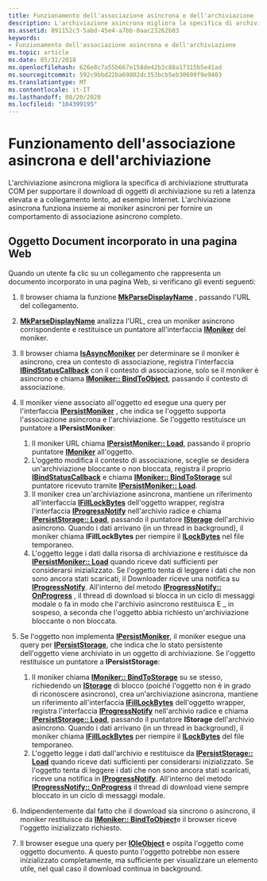 ```yaml
---
title: Funzionamento dell'associazione asincrona e dell'archiviazione
description: L'archiviazione asincrona migliora la specifica di archiviazione strutturata COM per supportare il download di oggetti di archiviazione su reti a latenza elevata e a collegamento lento, ad esempio Internet.
ms.assetid: 891152c3-5abd-45e4-a7bb-0aac23262b03
keywords:
- Funzionamento dell'associazione asincrona e dell'archiviazione
ms.topic: article
ms.date: 05/31/2018
ms.openlocfilehash: 626e8c7a55b667e158de42b3c88a17315b5e41ad
ms.sourcegitcommit: 592c9bbd22ba69802dc353bcb5eb30699f9e9403
ms.translationtype: MT
ms.contentlocale: it-IT
ms.lasthandoff: 08/20/2020
ms.locfileid: "104399195"
---
```

# <a name="how-asynchronous-binding-and-storage-work"></a>Funzionamento dell'associazione asincrona e dell'archiviazione

L'archiviazione asincrona migliora la specifica di archiviazione strutturata COM per supportare il download di oggetti di archiviazione su reti a latenza elevata e a collegamento lento, ad esempio Internet. L'archiviazione asincrona funziona insieme ai moniker asincroni per fornire un comportamento di associazione asincrono completo.

## <a name="document-object-embedded-in-a-web-page"></a>Oggetto Document incorporato in una pagina Web

Quando un utente fa clic su un collegamento che rappresenta un documento incorporato in una pagina Web, si verificano gli eventi seguenti:

1.  Il browser chiama la funzione [**MkParseDisplayName**](/windows/win32/api/objbase/nf-objbase-mkparsedisplayname) , passando l'URL del collegamento.
2.  [**MkParseDisplayName**](/windows/win32/api/objbase/nf-objbase-mkparsedisplayname) analizza l'URL, crea un moniker asincrono corrispondente e restituisce un puntatore all'interfaccia [**IMoniker**](/windows/win32/api/objidl/nn-objidl-imoniker) del moniker.
3.  Il browser chiama [**IsAsyncMoniker**](/previous-versions/windows/internet-explorer/ie-developer/platform-apis/ms775110(v=vs.85)) per determinare se il moniker è asincrono, crea un contesto di associazione, registra l'interfaccia [**IBindStatusCallback**](/previous-versions/windows/internet-explorer/ie-developer/platform-apis/ms775060(v=vs.85)) con il contesto di associazione, solo se il moniker è asincrono e chiama [**IMoniker:: BindToObject**](/windows/win32/api/objidl/nf-objidl-imoniker-bindtoobject), passando il contesto di associazione.
4.  Il moniker viene associato all'oggetto ed esegue una query per l'interfaccia [**IPersistMoniker**](/previous-versions/windows/internet-explorer/ie-developer/platform-apis/ms775042(v=vs.85)) , che indica se l'oggetto supporta l'associazione asincrona e l'archiviazione. Se l'oggetto restituisce un puntatore a **IPersistMoniker**:

    1.  Il moniker URL chiama [**IPersistMoniker:: Load**](/previous-versions/windows/internet-explorer/ie-developer/platform-apis/ms775044(v=vs.85)), passando il proprio puntatore [**IMoniker**](/windows/win32/api/objidl/nn-objidl-imoniker) all'oggetto.
    2.  L'oggetto modifica il contesto di associazione, sceglie se desidera un'archiviazione bloccante o non bloccata, registra il proprio [**IBindStatusCallback**](/previous-versions/windows/internet-explorer/ie-developer/platform-apis/ms775060(v=vs.85)) e chiama [**IMoniker:: BindToStorage**](/windows/win32/api/objidl/nf-objidl-imoniker-bindtostorage) sul puntatore ricevuto tramite [**IPersistMoniker:: Load**](/previous-versions/windows/internet-explorer/ie-developer/platform-apis/ms775044(v=vs.85)).
    3.  Il moniker crea un'archiviazione asincrona, mantiene un riferimento all'interfaccia [**IFillLockBytes**](/windows/desktop/api/Objidl/nn-objidl-ifilllockbytes) dell'oggetto wrapper, registra l'interfaccia [**IProgressNotify**](/windows/win32/api/objidl/nn-objidl-iprogressnotify) nell'archivio radice e chiama [**IPersistStorage:: Load**](/windows/win32/api/objidl/nf-objidl-ipersiststorage-load), passando il puntatore [**IStorage**](/windows/desktop/api/Objidl/nn-objidl-istorage) dell'archivio asincrono. Quando i dati arrivano (in un thread in background), il moniker chiama **IFillLockBytes** per riempire il [**ILockBytes**](/windows/desktop/api/Objidl/nn-objidl-ilockbytes) nel file temporaneo.
    4.  L'oggetto legge i dati dalla risorsa di archiviazione e restituisce da [**IPersistMoniker:: Load**](/previous-versions/windows/internet-explorer/ie-developer/platform-apis/ms775044(v=vs.85)) quando riceve dati sufficienti per considerarsi inizializzato. Se l'oggetto tenta di leggere i dati che non sono ancora stati scaricati, il Downloader riceve una notifica su [**IProgressNotify**](/windows/win32/api/objidl/nn-objidl-iprogressnotify). All'interno del metodo [**IProgressNotify:: OnProgress**](/windows/win32/api/objidl/nf-objidl-iprogressnotify-onprogress) , il thread di download si blocca in un ciclo di messaggi modale o fa in modo che l'archivio asincrono restituisca E \_ in sospeso, a seconda che l'oggetto abbia richiesto un'archiviazione bloccante o non bloccata.

5.  Se l'oggetto non implementa [**IPersistMoniker**](/previous-versions/windows/internet-explorer/ie-developer/platform-apis/ms775042(v=vs.85)), il moniker esegue una query per [**IPersistStorage**](/windows/win32/api/objidl/nn-objidl-ipersiststorage), che indica che lo stato persistente dell'oggetto viene archiviato in un oggetto di archiviazione. Se l'oggetto restituisce un puntatore a **IPersistStorage**:

    1.  Il moniker chiama [**IMoniker:: BindToStorage**](/windows/win32/api/objidl/nf-objidl-imoniker-bindtostorage) su se stesso, richiedendo un [**IStorage**](/windows/desktop/api/Objidl/nn-objidl-istorage) di blocco (poiché l'oggetto non è in grado di riconoscere asincrono), crea un'archiviazione asincrona, mantiene un riferimento all'interfaccia [**IFillLockBytes**](/windows/desktop/api/Objidl/nn-objidl-ifilllockbytes) dell'oggetto wrapper, registra l'interfaccia [**IProgressNotify**](/windows/win32/api/objidl/nn-objidl-iprogressnotify) nell'archivio radice e chiama [**IPersistStorage:: Load**](/windows/win32/api/objidl/nf-objidl-ipersiststorage-load), passando il puntatore **IStorage** dell'archivio asincrono. Quando i dati arrivano (in un thread in background), il moniker chiama [**IFillLockBytes**](/windows/desktop/api/Objidl/nn-objidl-ifilllockbytes) per riempire il [**ILockBytes**](/windows/desktop/api/Objidl/nn-objidl-ilockbytes) del file temporaneo.
    2.  L'oggetto legge i dati dall'archivio e restituisce da [**IPersistStorage:: Load**](/windows/win32/api/objidl/nf-objidl-ipersiststorage-load) quando riceve dati sufficienti per considerarsi inizializzato. Se l'oggetto tenta di leggere i dati che non sono ancora stati scaricati, riceve una notifica in [**IProgressNotify**](/windows/win32/api/objidl/nn-objidl-iprogressnotify). All'interno del metodo [**IProgressNotify:: OnProgress**](/windows/win32/api/objidl/nf-objidl-iprogressnotify-onprogress) il thread di download viene sempre bloccato in un ciclo di messaggi modale.

6.  Indipendentemente dal fatto che il download sia sincrono o asincrono, il moniker restituisce da [**IMoniker:: BindToObject**](/windows/win32/api/objidl/nf-objidl-imoniker-bindtoobject)e il browser riceve l'oggetto inizializzato richiesto.
7.  Il browser esegue una query per [**IOleObject**](/windows/win32/api/oleidl/nn-oleidl-ioleobject) e ospita l'oggetto come oggetto documento. A questo punto l'oggetto potrebbe non essere inizializzato completamente, ma sufficiente per visualizzare un elemento utile, nel qual caso il download continua in background.

 

 
